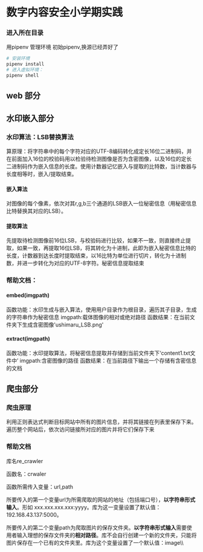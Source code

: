 # 数字内容安全小学期实践

### 进入所在目录
用pipenv 管理环境 初始pipenv,换源已经弄好了
```python
# 安装环境
pipenv install
# 进入虚拟环境：
pipenv shell
```

## web 部分
## 水印嵌入部分
### 水印算法：LSB替换算法
算原理：将字符串中的每个字符对应的UTF-8编码转化成定长16位二进制码，并在前面加入16位的校验码用以检验待检测图像是否为含密图像，以及16位的定长二进制码作为嵌入信息的长度。使用计数器记忆嵌入与提取的比特数，当计数器与长度相等时，嵌入/提取结束。
#### 嵌入算法
对图像的每个像素，依次对其r,g,b三个通道的LSB嵌入一位秘密信息（用秘密信息比特替换其对应的LSB）。
#### 提取算法
先提取待检测图像前16位LSB，与校验码进行比较，如果不一致，则直接终止提取，如果一致，再提取16位LSB，将其转化为十进制，此即为嵌入秘密信息比特的长度，计数器到达长度时提取结束，以16比特为单位进行切片，转化为十进制数，并进一步转化为对应的UTF-8字符。秘密信息提取结束
### 帮助文档：
#### embed(imgpath)
函数功能：水印生成与嵌入算法，使用用户目录作为根目录，遍历其子目录，生成的字符串作为秘密信息
imgpath:载体图像的相对或绝对路径
函数结果：在当前文件夹下生成含密图像'ushimaru_LSB.png'
#### extract(imgpath)
函数功能：水印提取算法，将秘密信息提取并存储到当前文件夹下‘content1.txt文件中’
imgpath:含密图像的路径
函数结果：在当前路径下输出一个存储有含密信息的文档
## 爬虫部分

### 爬虫原理 
利用正则表达式判断目标网站中所有的图片信息，并将其链接在列表里保存下来。遍历整个网站后，依次访问链接所对应的图片并将它们保存下来

### 帮助文档
库名re_crawler

函数名：crwaler

函数所需传入变量：url,path

所要传入的第一个变量url为所需爬取的网站的地址（包括端口号），**以字符串形式输入**。形如 xxx.xxx.xxx.xxx:yyyy。库为这一变量设置了默认值：192.168.43.137:5000。

所要传入的第二个变量path为爬取图片的保存文件夹。**以字符串形式输入**需要使用者输入理想的保存文件夹的**相对路径**。库不会自行创建一个新的文件夹，只能将图片保存在一个已有的文件夹里。库为这个变量设置了一个默认值：image\\\
